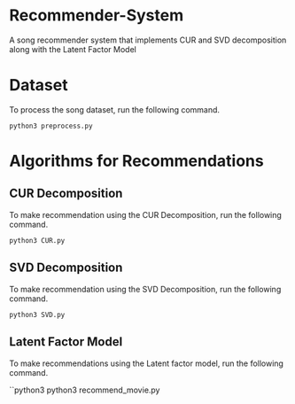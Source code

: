 # Recommender-System

A song recommender system that implements CUR and SVD decomposition along with the Latent Factor Model

# Dataset

To process the song dataset, run the following command.

```python3
python3 preprocess.py
```

# Algorithms for Recommendations

## CUR Decomposition

To make recommendation using the CUR Decomposition, run the following command.

```python3
python3 CUR.py
```

## SVD Decomposition

To make recommendation using the SVD Decomposition, run the following command.

```python3
python3 SVD.py
```

## Latent Factor Model

To make recommendations using the Latent factor model, run the following command.

``python3
python3 recommend_movie.py
```
